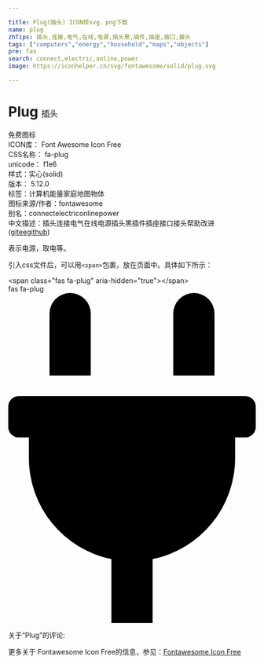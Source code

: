 ```yaml
---

title: Plug(插头) ICON转svg、png下载
name: plug
zhTips: 插头,连接,电气,在线,电源,插头黑,插件,插座,接口,接头
tags: ["computers","energy","household","maps","objects"]
pre: fas
search: connect,electric,online,power
image: https://iconhelper.cn/svg/fontawesome/solid/plug.svg

---
```


# Plug  <small style="font-size: 60%;font-weight: 100">插头</small>


<div class="detail-page">
<p>
<span><span class="badge-success badge">免费图标</span> </span>
<br/>
<span>
ICON库：
<span class="badge-secondary badge">Font Awesome Icon Free</span> 
</span>
<br/>
<span>
CSS名称：
<span class="badge-secondary badge">fa-plug</span> 
</span>
<br/>
<span>
unicode：
<span class="badge-secondary badge">f1e6</span> 
<copy-btn content='f1e6' btn-title=""></copy-btn>
<copy-btn :content='String.fromCodePoint(parseInt("f1e6", 16))' btn-title="复制U"></copy-btn>
</span><br/><span>样式：<span class="badge-light badge">实心(solid)</span></span>
<br/>
<span>
版本：
<span class="badge-secondary badge">5.12.0</span> 
</span><br/><span>标签：<span class="badge-light badge"><router-link to="/tags/computers.html">计算机</router-link></span><span class="badge-light badge"><router-link to="/tags/energy.html">能量</router-link></span><span class="badge-light badge"><router-link to="/tags/household.html">家庭</router-link></span><span class="badge-light badge"><router-link to="/tags/maps.html">地图</router-link></span><span class="badge-light badge"><router-link to="/tags/objects.html">物体</router-link></span></span>
<br/>
<span>图标来源/作者：<span class="badge-light badge">fontawesome</span></span> 
<br/>
<span>别名：<span class="badge-light badge">connect</span><span class="badge-light badge">electric</span><span class="badge-light badge">online</span><span class="badge-light badge">power</span></span><br/><span class="zh-detail">中文描述：<span class="badge-primary badge">插头</span><span class="badge-primary badge">连接</span><span class="badge-primary badge">电气</span><span class="badge-primary badge">在线</span><span class="badge-primary badge">电源</span><span class="badge-primary badge">插头黑</span><span class="badge-primary badge">插件</span><span class="badge-primary badge">插座</span><span class="badge-primary badge">接口</span><span class="badge-primary badge">接头</span><span class="help-link"><span>帮助改进</span>(<a href="https://gitee.com/liuwave/icon-helper/edit/master/json/fontawesome/solid/plug.json" target="_blank" rel="noopener noreferrer">gitee</a><a href="https://github.com/liuwave/icon-helper/edit/master/json/fontawesome/solid/plug.json" target="_blank" rel="noopener noreferrer">github</a></span>)</span><br/>
</p>
</div><div class="description description alert alert-light">表示电源，取电等。</div>
<div class="alert alert-dark">
  <i class="fas fa-plug fa-xs"></i>
  <i class="fas fa-plug fa-sm"></i>
  <i class="fas fa-plug fa-lg"></i>
  <i class="fas fa-plug fa-2x"></i>
  <i class="fas fa-plug fa-3x"></i>
  <i class="fas fa-plug fa-5x"></i>
  <i class="fas fa-plug fa-7x"></i>
</div>
<div>
  <p>引入css文件后，可以用<code>&lt;span&gt;</code>包裹，放在页面中。具体如下所示：    
  </p>
  <div class="alert alert-primary" style="font-size: 14px">
    &lt;span class="fas fa-plug" aria-hidden="true"&gt;&lt;/span&gt;
    <copy-btn content='<span class="fas fa-plug" aria-hidden="true"></span>'></copy-btn>
  </div>
  <div class="alert alert-secondary">
    <i class="fas fa-plug"
    style="font-size: 24px"
    aria-hidden="true"></i> fas fa-plug
    <copy-btn content="fas fa-plug" btn-title="复制图标名称"></copy-btn>
  </div>
</div>
<div id="svg" class="svg-wrap">
<svg xmlns="http://www.w3.org/2000/svg" viewBox="0 0 384 512"><path d="M320,32a32,32,0,0,0-64,0v96h64Zm48,128H16A16,16,0,0,0,0,176v32a16,16,0,0,0,16,16H32v32A160.07,160.07,0,0,0,160,412.8V512h64V412.8A160.07,160.07,0,0,0,352,256V224h16a16,16,0,0,0,16-16V176A16,16,0,0,0,368,160ZM128,32a32,32,0,0,0-64,0v96h64Z"/></svg>
</div>
<detail full-name='fa-plug'></detail>
<div>
<p>关于“Plug”的评论:</p>
</div>
<Vssue title="关于“Plug”的评论" ></Vssue>    
<div><p>更多关于  Fontawesome Icon Free的信息，参见：<a target="_blank" href="https://iconhelper.cn/fontawesome.html">Fontawesome Icon Free</a>
</p></div>
